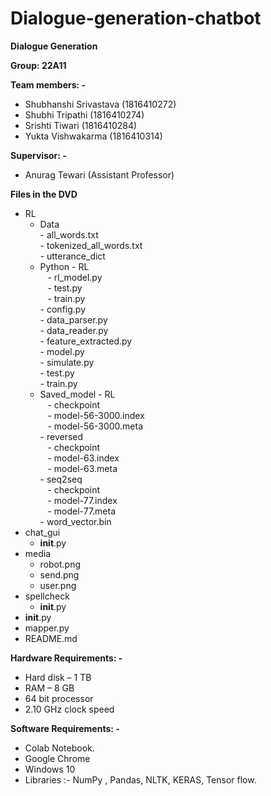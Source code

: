 # Dialogue-generation-chatbot
**Dialogue Generation**

**Group: 22A11**

**Team members: -**

- Shubhanshi Srivastava (1816410272)
- Shubhi Tripathi (1816410274)
- Srishti Tiwari (1816410284)
- Yukta Vishwakarma (1816410314)

**Supervisor: -**

- Anurag Tewari (Assistant Professor)

**Files in the DVD**
 - RL
     - Data <br/>
           - all_words.txt <br/>
           - tokenized_all_words.txt <br/>
           - utterance_dict
     - Python
           - RL <br/>
               &nbsp;&nbsp;&nbsp;- rl_model.py<br/>
               &nbsp;&nbsp;&nbsp;- test.py <br/>
               &nbsp;&nbsp;&nbsp;- train.py <br/>
           - config.py <br/> 
           - data_parser.py <br/>
           - data_reader.py <br/>
           - feature_extracted.py <br/>
           - model.py <br/>
           - simulate.py <br/>
           - test.py <br/>
           - train.py <br/>
     - Saved_model
           - RL <br/>
               &nbsp;&nbsp;&nbsp;- checkpoint <br/>
               &nbsp;&nbsp;&nbsp;- model-56-3000.index <br/>
               &nbsp;&nbsp;&nbsp;- model-56-3000.meta <br/>
           - reversed <br/>
               &nbsp;&nbsp;&nbsp;- checkpoint <br/>
               &nbsp;&nbsp;&nbsp;- model-63.index <br/>
               &nbsp;&nbsp;&nbsp;- model-63.meta <br/>
           - seq2seq <br/>
               &nbsp;&nbsp;&nbsp;- checkpoint <br/>
               &nbsp;&nbsp;&nbsp;- model-77.index <br/>
               &nbsp;&nbsp;&nbsp;- model-77.meta <br/>
           - word_vector.bin
- chat_gui
     - __init__.py
- media 
     - robot.png
     - send.png
     - user.png
- spellcheck
     - __init__.py
- __init__.py
- mapper.py
- README.md

**Hardware Requirements: -**

- Hard disk – 1 TB
- RAM – 8 GB
- 64 bit processor
- 2.10 GHz clock speed

**Software Requirements: -**

- Colab Notebook.
- Google Chrome
- Windows 10
- Libraries :- NumPy , Pandas, NLTK, KERAS, Tensor flow.
